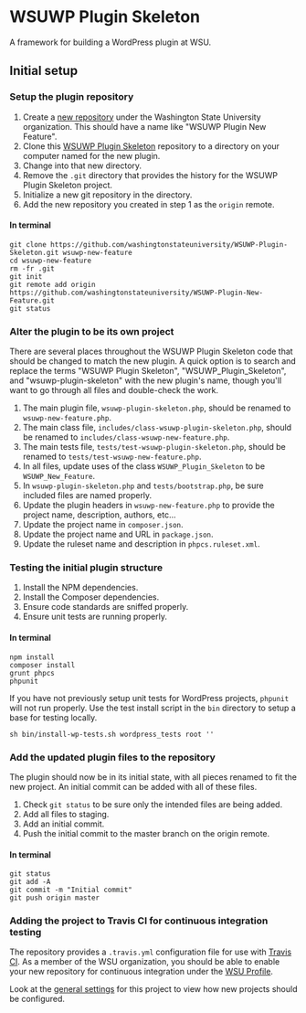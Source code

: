 # WSUWP Plugin Skeleton

A framework for building a WordPress plugin at WSU.

## Initial setup

### Setup the plugin repository

1. Create a [new repository](https://github.com/organizations/washingtonstateuniversity/repositories/new) under the Washington State University organization. This should have a name like "WSUWP Plugin New Feature".
1. Clone this [WSUWP Plugin Skeleton](https://github.com/washingtonstateuniversity/WSUWP-Plugin-Skeleton/) repository to a directory on your computer named for the new plugin.
1. Change into that new directory.
1. Remove the `.git` directory that provides the history for the WSUWP Plugin Skeleton project.
1. Initialize a new git repository in the directory.
1. Add the new repository you created in step 1 as the `origin` remote.

#### In terminal

```
git clone https://github.com/washingtonstateuniversity/WSUWP-Plugin-Skeleton.git wsuwp-new-feature
cd wsuwp-new-feature
rm -fr .git
git init
git remote add origin https://github.com/washingtonstateuniversity/WSUWP-Plugin-New-Feature.git
git status
```

### Alter the plugin to be its own project

There are several places throughout the WSUWP Plugin Skeleton code that should be changed to match the new plugin. A quick option is to search and replace the terms "WSUWP Plugin Skeleton", "WSUWP_Plugin_Skeleton", and "wsuwp-plugin-skeleton" with the new plugin's name, though you'll want to go through all files and double-check the work.

1. The main plugin file, `wsuwp-plugin-skeleton.php`, should be renamed to `wsuwp-new-feature.php`.
1. The main class file, `includes/class-wsuwp-plugin-skeleton.php`, should be renamed to `includes/class-wsuwp-new-feature.php`.
1. The main tests file, `tests/test-wsuwp-plugin-skeleton.php`, should be renamed to `tests/test-wsuwp-new-feature.php`.
1. In all files, update uses of the class `WSUWP_Plugin_Skeleton` to be `WSUWP_New_Feature`.
1. In `wsuwp-plugin-skeleton.php` and `tests/bootstrap.php`, be sure included files are named properly.
1. Update the plugin headers in `wsuwp-new-feature.php` to provide the project name, description, authors, etc...
1. Update the project name in `composer.json`.
1. Update the project name and URL in `package.json`.
1. Update the ruleset name and description in `phpcs.ruleset.xml`.

### Testing the initial plugin structure

1. Install the NPM dependencies.
1. Install the Composer dependencies.
1. Ensure code standards are sniffed properly.
1. Ensure unit tests are running properly.

#### In terminal

```
npm install
composer install
grunt phpcs
phpunit
```

If you have not previously setup unit tests for WordPress projects, `phpunit` will not run properly. Use the test install script in the `bin` directory to setup a base for testing locally.

```
sh bin/install-wp-tests.sh wordpress_tests root ''
```

### Add the updated plugin files to the repository

The plugin should now be in its initial state, with all pieces renamed to fit the new project. An initial commit can be added with all of these files.

1. Check `git status` to be sure only the intended files are being added.
1. Add all files to staging.
1. Add an initial commit.
1. Push the initial commit to the master branch on the origin remote.

#### In terminal

```
git status
git add -A
git commit -m "Initial commit"
git push origin master
```

### Adding the project to Travis CI for continuous integration testing

The repository provides a `.travis.yml` configuration file for use with [Travis CI](https://https://travis-ci.org). As a member of the WSU organization, you should be able to enable your new repository for continuous integration under the [WSU Profile](https://travis-ci.org/profile/washingtonstateuniversity).

Look at the [general settings](https://travis-ci.org/washingtonstateuniversity/WSUWP-Plugin-Skeleton/settings) for this project to view how new projects should be configured.
